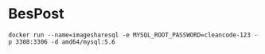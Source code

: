 # BesPost


```
docker run --name=imagesharesql -e MYSQL_ROOT_PASSWORD=cleancode-123 -p 3308:3306 -d amd64/mysql:5.6
```

